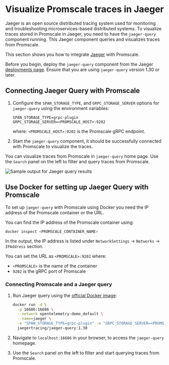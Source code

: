 # Visualize Promscale traces in Jaeger
Jaeger is an open source distributed tracing system used for monitoring and 
troubleshooting microservices-based distributed systems. To visualize traces 
stored in Promscale in Jaeger, you need to have the `jaeger-query` component 
running. This Jaeger component queries and visualizes traces from Promscale. 

This section shows you how to integrate [Jaeger][jaeger-ui] with Promscale.

Before you begin, deploy the `jaeger-query` component from the Jaeger 
[deployments page][jaeger-deployments]. Ensure that you are using `jaeger-query`
version 1.30 or later. 

<procedure>

## Connecting Jaeger Query with Promscale
    
1.  Configure the `SPAN_STORAGE_TYPE`, and `GRPC_STORAGE_SERVER` options for `jaeger-query` using the environment variables: 
    ```
    SPAN_STORAGE_TYPE=grpc-plugin
    GRPC_STORAGE_SERVER=<PROMSCALE_HOST>:9202
    ```
    where: `<PROMSCALE_HOST>:9202` is the Promscale gRPC endpoint.

1.  Start the `jaeger-query` component, it should be successfully connected with
    Promscale to visualize the traces. 

</procedure>

You can visualize traces from Promscale in `jaeger-query` home page. Use the
`Search` panel on the left to filter and query traces from Promscale. 

<img class="main-content__illustration"
src="https://s3.amazonaws.com/assets.timescale.com/images/misc/jaeger-homepage-query-results.png"
alt="Sample output for Jaeger query results"/>

## Use Docker for setting up Jaeger Query with Promscale

To set up `jaeger-query` with Promscale using Docker you need the IP address of the Promscale container or the URL. 

You can find the IP address of the Promscale container using:
```bash
docker inspect <PROMSCALE_CONTAINER_NAME>
```
In the output, the IP address is listed under `NetworkSettings` → `Networks` → `IPAddress` section.

You can set the URL as `<PROMSCALE>:9202` where:
- `<PROMSCALE>` is the name of the container
- `9202` is the gRPC port of Promscale

<procedure>

### Connecting Promscale and a Jaeger query
1.  Run Jaeger query using the [official Docker image][jaeger-docker]:
    ``` bash
    docker run -d \
      -p 16686:16686 \
      --network opentelemetry-demo_default \
      --name=jaeger \
      -e "SPAN_STORAGE_TYPE=grpc-plugin" -e "GRPC_STORAGE_SERVER=<PROMSCALE>:9202" \
      jaegertracing/jaeger-query:1.30
    ```
1.  Navigate to `localhost:16686` in your browser, to access the `jaeger-query` homepage.

1.  Use the `Search` panel on the left to filter and start querying traces from
    Promscale.

</procedure>

[jaeger-ui]: https://github.com/jaegertracing/jaeger-ui#jaeger-ui
[jaeger-docker]: https://www.jaegertracing.io/docs/latest/deployment/
[jaeger-deployments]: https://www.jaegertracing.io/docs/latest/deployment/